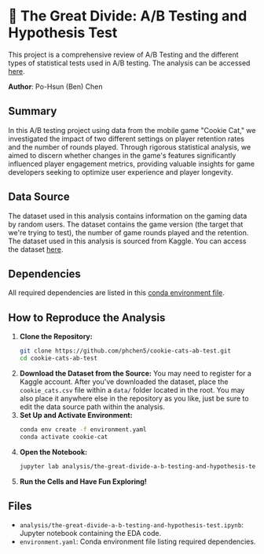 # 🧪 The Great Divide: A/B Testing and Hypothesis Test
This project is a comprehensive review of A/B Testing and the different types of statistical tests used in A/B testing. The analysis can be accessed [here](analysis/the-great-divide-a-b-testing-and-hypothesis-test.ipynb).

**Author**: Po-Hsun (Ben) Chen

## Summary
In this A/B testing project using data from the mobile game "Cookie Cat," we investigated the impact of two different settings on player retention rates and the number of rounds played. Through rigorous statistical analysis, we aimed to discern whether changes in the game's features significantly influenced player engagement metrics, providing valuable insights for game developers seeking to optimize user experience and player longevity.

## Data Source
The dataset used in this analysis contains information on the gaming data by random users. The dataset contains the game version (the target that we're trying to test), the number of game rounds played and the retention. The dataset used in this analysis is sourced from Kaggle. You can access the dataset [here](https://www.kaggle.com/datasets/yufengsui/mobile-games-ab-testing).

## Dependencies
All required dependencies are listed in this [conda environment file](environment.yaml).

## How to Reproduce the Analysis
1. **Clone the Repository:**
   ```bash
   git clone https://github.com/phchen5/cookie-cats-ab-test.git
   cd cookie-cats-ab-test
   ```
2. **Download the Dataset from the Source:**
   You may need to register for a Kaggle account. After you've downloaded the dataset, place the `cookie_cats.csv` file within a `data/` folder located in the root. You may also place it anywhere else in the repository as you like, just be sure to edit the data source path within the analysis.
3. **Set Up and Activate Environment:**
   ```bash
   conda env create -f environment.yaml
   conda activate cookie-cat
   ```
4. **Open the Notebook:**
   ```bash
   jupyter lab analysis/the-great-divide-a-b-testing-and-hypothesis-test.ipynb
   ```
5. **Run the Cells and Have Fun Exploring!**

## Files
- `analysis/the-great-divide-a-b-testing-and-hypothesis-test.ipynb`: Jupyter notebook containing the EDA code.
- `environment.yaml`: Conda environment file listing required dependencies.


